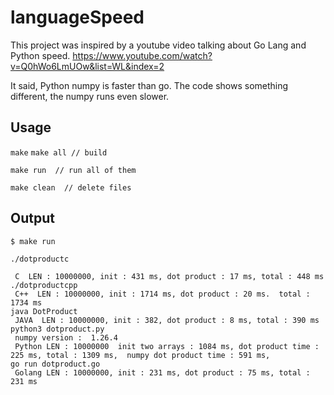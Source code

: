 # languageSpeed

This project was inspired by a youtube video talking about Go Lang and Python speed.
https://www.youtube.com/watch?v=Q0hWo6LmUOw&list=WL&index=2

It said, Python numpy is faster than go. 
The code shows something different, the numpy runs even slower.

## Usage
`make`
`make all // build` 

`make run  // run all of them`

`make clean  // delete files `


## Output
```
$ make run

./dotproductc

 C  LEN : 10000000, init : 431 ms, dot product : 17 ms, total : 448 ms
./dotproductcpp
 C++  LEN : 10000000, init : 1714 ms, dot product : 20 ms.  total : 1734 ms
java DotProduct
 JAVA  LEN : 10000000, init : 382, dot product : 8 ms, total : 390 ms
python3 dotproduct.py
 numpy version :  1.26.4
 Python LEN : 10000000  init two arrays : 1084 ms, dot product time : 225 ms, total : 1309 ms,  numpy dot product time : 591 ms,
go run dotproduct.go
 Golang LEN : 10000000, init : 231 ms, dot product : 75 ms, total : 231 ms
```
